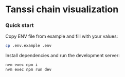 # Tanssi chain visualization

### Quick start

Copy ENV file from example and fill with your values:

```sh
cp .env.example .env
```

Install dependencies and run the development server:
```bash
nvm exec npm i
nvm exec npm run dev
```
